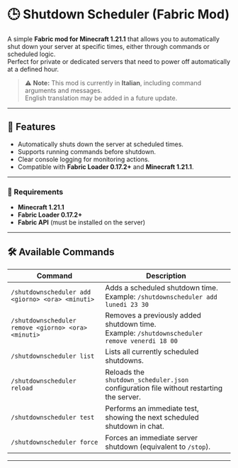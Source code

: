 # 🕒 Shutdown Scheduler (Fabric Mod)

A simple **Fabric mod for Minecraft 1.21.1** that allows you to automatically shut down your server at specific times, either through commands or scheduled logic.  
Perfect for private or dedicated servers that need to power off automatically at a defined hour.

> ⚠️ **Note:** This mod is currently in **Italian**, including command arguments and messages.  
> English translation may be added in a future update.

---

## 🚀 Features

- Automatically shuts down the server at scheduled times.  
- Supports running commands before shutdown.  
- Clear console logging for monitoring actions.  
- Compatible with **Fabric Loader 0.17.2+** and **Minecraft 1.21.1**.

---

### 🧩 Requirements
- **Minecraft 1.21.1**
- **Fabric Loader 0.17.2+**
- **Fabric API** (must be installed on the server)

---

## 🛠️ Available Commands

| Command | Description |
|----------|-------------|
| `/shutdownscheduler add <giorno> <ora> <minuti>` | Adds a scheduled shutdown time. <br> Example: `/shutdownscheduler add lunedi 23 30` |
| `/shutdownscheduler remove <giorno> <ora> <minuti>` | Removes a previously added shutdown time. <br> Example: `/shutdownscheduler remove venerdi 18 00` |
| `/shutdownscheduler list` | Lists all currently scheduled shutdowns. |
| `/shutdownscheduler reload` | Reloads the `shutdown_scheduler.json` configuration file without restarting the server. |
| `/shutdownscheduler test` | Performs an immediate test, showing the next scheduled shutdown in chat. |
| `/shutdownscheduler force` | Forces an immediate server shutdown (equivalent to `/stop`). |

---
